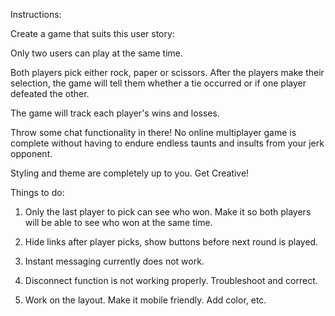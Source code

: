 Instructions:

Create a game that suits this user story:

Only two users can play at the same time.

Both players pick either rock, paper or scissors. After the players make their selection, the game will tell them whether a tie occurred or if one player defeated the other.

The game will track each player's wins and losses.

Throw some chat functionality in there! No online multiplayer game is complete without having to endure endless taunts and insults from your jerk opponent.

Styling and theme are completely up to you. Get Creative!


Things to do:
1. Only the last player to pick can see who won. Make it so both players will be able to see who won at the same time.

2. Hide links after player picks, show buttons before next round is played. 

3. Instant messaging currently does not work.

4. Disconnect function is not working properly. Troubleshoot and correct.

5. Work on the layout. Make it mobile friendly. Add color, etc. 

